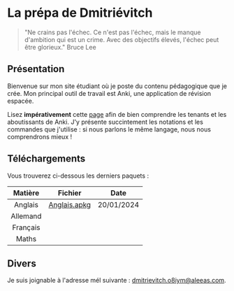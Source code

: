 # La prépa de Dmitriévitch

>"Ne crains pas l'échec. Ce n'est pas l'échec, mais le manque d'ambition qui est un crime. Avec des objectifs élevés, l'échec peut être glorieux."
>Bruce Lee

## Présentation

Bienvenue sur mon site étudiant où je poste du contenu pédagogique que je crée.
Mon principal outil de travail est Anki, une application de révision espacée.

Lisez **impérativement** cette [page](documentation.md) afin de bien comprendre les tenants et les aboutissants de Anki. J'y présente
succintement les notations et les commandes que j'utilise : si nous parlons le même langage, nous nous comprendrons mieux !

## Téléchargements

Vous trouverez ci-dessous les derniers paquets :

| Matière  | Fichier                      | Date       |
| :------: | :--------------------------: | :--------: |
| Anglais  | [Anglais.apkg](Anglais.apkg) | 20/01/2024 |
| Allemand |
| Français |
| Maths    |

## Divers

Je suis joignable à l'adresse mél suivante : <dmitrievitch.o8iym@aleeas.com>.
